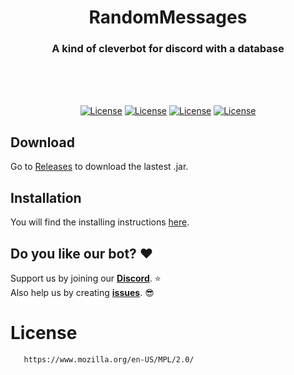 <h1 align="center">RandomMessages</h1>
<h3 align="center">A kind of cleverbot for discord with a database</h3>
</br>
</br>
</br>
<p align="center">
  <a href="https://opensource.org/licenses/MPL-2.0"><img alt="License" src="https://img.shields.io/badge/License-MPL%202.0-brightgreen.svg?style=flat-square&logo=appveyor"/></a>
  <a href="https://github.com/DV8FromTheWorld/JDA"><img alt="License" src="https://img.shields.io/badge/JDA-4.2.0__191-brightgreen.svg?style=flat-square&logo=appveyor"/></a>
  <a href="https://github.com/AlpenSystems/RandomMessages/releases"><img alt="License" src="https://img.shields.io/badge/Download-.jar-brightgreen.svg?style=flat-square&logo=appveyor"/></a>
  <a href="https://github.com/AlpenSystems/RandomMessages/wiki"><img alt="License" src="https://img.shields.io/badge/WIKI-here-blue.svg?style=flat-square&logo=appveyor"/></a>
</p>

## Download
Go to [Releases](https://github.com/AlpenSystems/RandomMessages/releases) to download the lastest .jar.


## Installation
You will find the installing instructions [here](https://github.com/AlpenSystems/RandomMessages/wiki/Installation).


## Do you like our bot? :heart:
Support us by joining our __[Discord](https://discord.gg/RsFEUzv)__. :star: <br>
Also help us by creating __[issues](https://github.com/AlpenSystems/RandomMessages/issues)__. 😎

# License
```xml
   https://www.mozilla.org/en-US/MPL/2.0/
```
